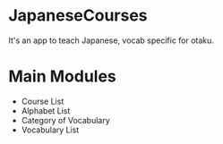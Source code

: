 # JapaneseCourses

It's an app to teach Japanese, vocab specific for otaku.

Main Modules
============
- Course List
- Alphabet List
- Category of Vocabulary
- Vocabulary List
